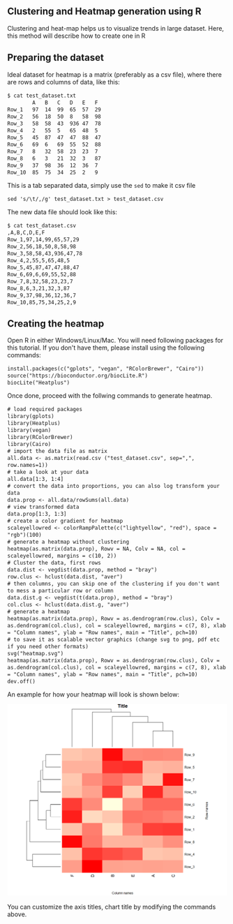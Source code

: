 ## Clustering and Heatmap generation using R

Clustering and heat-map helps us to visualize trends in large dataset. Here, this method will describe how to create one in R

## Preparing the dataset

Ideal dataset for heatmap is a matrix (preferably as a csv file), where there are rows and columns of data, like this:

```
$ cat test_dataset.txt
		A	B	C	D	E	F
Row_1	97	14	99	65	57	29
Row_2	56	18	50	8	58	98
Row_3	58	58	43	936	47	78
Row_4	2	55	5	65	48	5
Row_5	45	87	47	47	88	47
Row_6	69	6	69	55	52	88
Row_7	8	32	58	23	23	7
Row_8	6	3	21	32	3	87
Row_9	37	98	36	12	36	7
Row_10	85	75	34	25	2	9
```

This is a tab separated data, simply use the `sed` to make it csv file
```
sed 's/\t/,/g' test_dataset.txt > test_dataset.csv
```

The new data file should look like this:

```
$ cat test_dataset.csv
,A,B,C,D,E,F
Row_1,97,14,99,65,57,29
Row_2,56,18,50,8,58,98
Row_3,58,58,43,936,47,78
Row_4,2,55,5,65,48,5
Row_5,45,87,47,47,88,47
Row_6,69,6,69,55,52,88
Row_7,8,32,58,23,23,7
Row_8,6,3,21,32,3,87
Row_9,37,98,36,12,36,7
Row_10,85,75,34,25,2,9
```

## Creating the heatmap

Open R in either Windows/Linux/Mac. You will need following packages for this tutorial. If you don't have them, please install using the following commands:

```
install.packages(c("gplots", "vegan", "RColorBrewer", "Cairo"))
source("https://bioconductor.org/biocLite.R")
biocLite("Heatplus")
```

Once done, proceed with the follwing commands to generate heatmap.

```
# load required packages
library(gplots)
library(Heatplus)
library(vegan)
library(RColorBrewer)
library(Cairo)
# import the data file as matrix
all.data <- as.matrix(read.csv ("test_dataset.csv", sep=",", row.names=1))
# take a look at your data
all.data[1:3, 1:4]
# convert the data into proportions, you can also log transform your data
data.prop <- all.data/rowSums(all.data)
# view transformed data
data.prop[1:3, 1:3]
# create a color gradient for heatmap
scaleyellowred <- colorRampPalette(c("lightyellow", "red"), space = "rgb")(100)
# generate a heatmap without clustering
heatmap(as.matrix(data.prop), Rowv = NA, Colv = NA, col = scaleyellowred, margins = c(10, 2))
# Cluster the data, first rows
data.dist <- vegdist(data.prop, method = "bray")
row.clus <- hclust(data.dist, "aver")
# then columns, you can skip one of the clustering if you don't want to mess a particular row or column
data.dist.g <- vegdist(t(data.prop), method = "bray")
col.clus <- hclust(data.dist.g, "aver")
# generate a heatmap
heatmap(as.matrix(data.prop), Rowv = as.dendrogram(row.clus), Colv = as.dendrogram(col.clus), col = scaleyellowred, margins = c(7, 8), xlab = "Column names", ylab = "Row names", main = "Title", pch=10)
# to save it as scalable vector graphics (change svg to png, pdf etc if you need other formats)
svg("heatmap.svg")
heatmap(as.matrix(data.prop), Rowv = as.dendrogram(row.clus), Colv = as.dendrogram(col.clus), col = scaleyellowred, margins = c(7, 8), xlab = "Column names", ylab = "Row names", main = "Title", pch=10)
dev.off()
```

An example for how your heatmap will look is shown below:


![Example Heatmap](assets/example_heatmap.png)

You can customize the axis titles, chart title by modifying the commands above.
